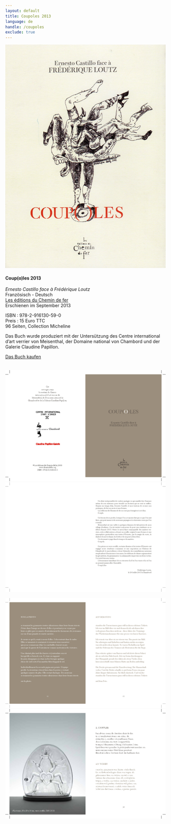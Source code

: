 ```yaml
---
layout: default
title: Coupoles 2013
language: de
handle: /coupoles
exclude: true
---
```


<a rel="lightbox" data-lightbox="example-1" href="/images/coupoles-front001.jpg" title="Coupoles Cover"><img src="/images/coupoles-front001.jpg" alt="Coupoles Cover" class="img-left"></a>
#### Coup(o)les 2013  
*Ernesto Castillo face à Frédérique Loutz*  
Französisch - Deutsch  
<a href="http://www.chemindefer.org/catalogue/styled-31/coupoles.html" target="_blank">Les éditions du Chemin de fer</a>  
Erschienen im September 2013  
  
ISBN : 978-2-916130-59-0  
Preis : 15 Euro TTC  
96 Seiten, Collection Micheline  
  
Das Buch wurde produziert mit der Untersützung des Centre international d’art verrier von Meisenthal, der Domaine national von Chambord und der Galerie Claudine Papillon.  
  
<a href="http://www.chemindefer.org/catalogue/styled-31/coupoles.html" target="_blank">Das Buch kaufen</a>  
<br style="clear:both" />
<br style="clear:both" />
<a rel="lightbox" data-lightbox="example-1" href="/images/coupole_Seite_02.jpg" title="Coupoles 2"><img src="/images/coupole_Seite_02.jpg" alt="Coupoles 2" class="img-left2"></a>
<a rel="lightbox" data-lightbox="example-1" href="/images/coupole_Seite_03.jpg" title="Coupoles 3"><img src="/images/coupole_Seite_03.jpg" alt="Coupoles 3" class="img-right2"></a>
<br style="clear:both" />
<br style="clear:both" />
<a rel="lightbox" data-lightbox="example-1" href="/images/coupole_Seite_06.jpg" title="Coupoles 4"><img src="/images/coupole_Seite_06.jpg" alt="Coupoles 4" class="img-left2"></a>
<a rel="lightbox" data-lightbox="example-1" href="/images/coupole_Seite_09.jpg" title="Coupoles 5"><img src="/images/coupole_Seite_09.jpg" alt="Coupoles 5" class="img-right2"></a>
<br style="clear:both" />
<br style="clear:both" />
